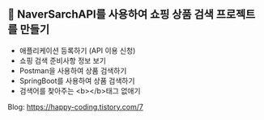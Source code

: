 ## 📝 NaverSarchAPI를 사용하여 쇼핑 상품 검색 프로젝트를 만들기
- 애플리케이션 등록하기 (API 이용 신청)
- 쇼핑 검색 준비사항 정보 보기
- Postman을 사용하여 상품 검색하기
- SpringBoot를 사용하여 상품 검색하기
- 검색어를 찾아주는 \<b>\</b>태그 없애기

Blog: https://happy-coding.tistory.com/7
